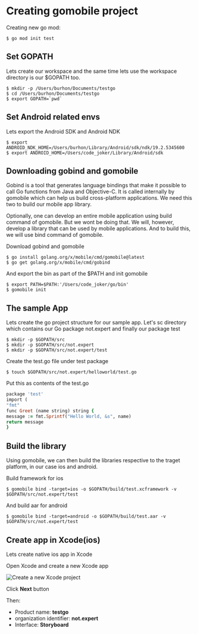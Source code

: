 
# Creating gomobile project

Creating new go mod:
```
$ go mod init test
```

## Set GOPATH
Lets create our workspace and the same time lets use the workspace directory is our $GOPATH too.
```
$ mkdir -p /Users/burhon/Documents/testgo
$ cd /Users/burhon/Documents/testgo
$ export GOPATH=`pwd`
```

## Set Android related envs
Lets export the Android SDK and Android NDK
```
$ export ANDROID_NDK_HOME=/Users/burhon/Library/Android/sdk/ndk/19.2.5345600
$ export ANDROID_HOME=/Users/code_joker/Library/Android/sdk
```

## Downloading gobind and gomobile 
Gobind is a tool that generates language bindings that make it possible to call Go functions from Java and Objective-C. It is called internally by gomobile which can help us build cross-platform applications. We need this two to build our mobile app library.

Optionally, one can develop an entire mobile application using build command of gomobile. But we wont be doing that. We will, however, develop a library that can be used by mobile applications. And to build this, we will use bind command of gomobile.

Download gobind and gomobile
```
$ go install golang.org/x/mobile/cmd/gomobile@latest
$ go get golang.org/x/mobile/cmd/gobind
```

And export the bin as part of the $PATH and init gomobile
```
$ export PATH=$PATH:'/Users/code_joker/go/bin'
$ gomobile init
```

## The sample App
Lets create the go project structure for our sample app. Let's sc directory which contains our Go package not.expert and finally our package test
```
$ mkdir -p $GOPATH/src
$ mkdir -p $GOPATH/src/not.expert
$ mkdir -p $GOPATH/src/not.expert/test
```

Create the test.go file under test package
```
$ touch $GOPATH/src/not.expert/helloworld/test.go
```

Put this as contents of the test.go
```ruby
package 'test'
import (
"fmt"
func Greet (name string) string {
message := fmt.Sprintf("Hello World, &s", name) 
return message
}
```

## Build the library
Using gomobile, we can then build the libraries respective to the traget platform, in our case ios and android.

Build framework for ios
```
$ gomobile bind -target=ios -o $GOPATH/build/test.xcframework -v $GOPATH/src/not.expert/test
```

And build aar for android
```
$ gomobile bind -target=android -o $GOPATH/build/test.aar -v $GOPATH/src/not.expert/test
```

## Create app in Xcode(ios)
Lets create native ios app in Xcode

Open Xcode and create a new Xcode app

![Create a new Xcode project](https://miro.medium.com/max/720/1*6H5euen0mZ7MQYQ_QteElw.webp)

Click **Next** button 

Then: 
+ Product name: **testgo**
+ organization identifier: **not.expert**
+ Interface: **Storyboard**
